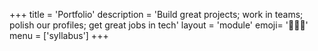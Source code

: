 +++
title = 'Portfolio'
description = 'Build great projects; work in teams; polish our profiles; get great jobs in tech'
layout = 'module'
emoji= '🧑🏾‍🚀'
menu = ['syllabus']
+++
